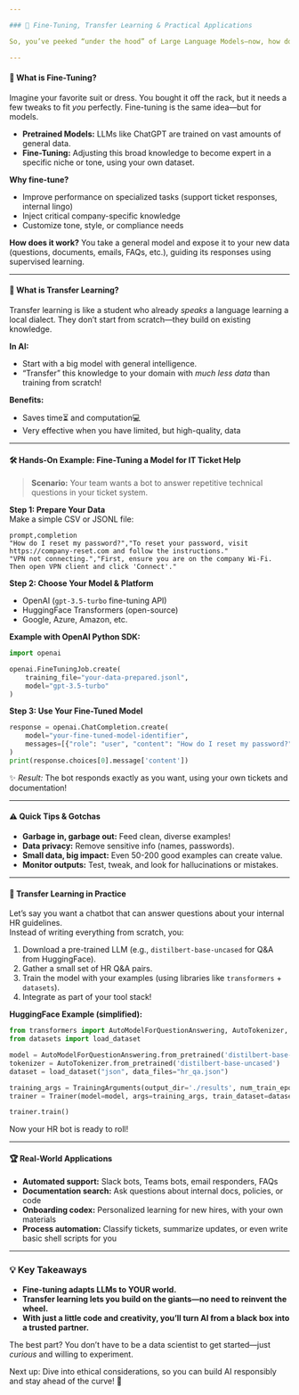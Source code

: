 ```yaml
---

### 🚀 Fine-Tuning, Transfer Learning & Practical Applications

So, you’ve peeked “under the hood” of Large Language Models—now, how do you *make* them work for you? Maybe you want an AI assistant that knows your company’s policies, or a chatbot to handle tickets, or a tool that can summarize technical documentation. This is where **fine-tuning** and **transfer learning** come in. Let’s break down these terms—and turn theory into hands-on power.

---
```


#### 🔧 What is Fine-Tuning?  
Imagine your favorite suit or dress. You bought it off the rack, but it needs a few tweaks to fit *you* perfectly. Fine-tuning is the same idea—but for models.

- **Pretrained Models:** LLMs like ChatGPT are trained on vast amounts of general data.
- **Fine-Tuning:** Adjusting this broad knowledge to become expert in a specific niche or tone, using your own dataset.

**Why fine-tune?**
- Improve performance on specialized tasks (support ticket responses, internal lingo)
- Inject critical company-specific knowledge
- Customize tone, style, or compliance needs

**How does it work?**
You take a general model and expose it to your new data (questions, documents, emails, FAQs, etc.), guiding its responses using supervised learning.

---

#### 🌱 What is Transfer Learning?  
Transfer learning is like a student who already *speaks* a language learning a local dialect. They don’t start from scratch—they build on existing knowledge.

**In AI:**
- Start with a big model with general intelligence.
- “Transfer” this knowledge to your domain with *much less data* than training from scratch!

**Benefits:**
- Saves time⏳ and computation💻
- Very effective when you have limited, but high-quality, data

---

#### 🛠️ Hands-On Example: Fine-Tuning a Model for IT Ticket Help

> **Scenario:** Your team wants a bot to answer repetitive technical questions in your ticket system.

**Step 1: Prepare Your Data**  
Make a simple CSV or JSONL file:

```csv
prompt,completion
"How do I reset my password?","To reset your password, visit https://company-reset.com and follow the instructions."
"VPN not connecting.","First, ensure you are on the company Wi-Fi. Then open VPN client and click 'Connect'."
```

**Step 2: Choose Your Model & Platform**  
- OpenAI (`gpt-3.5-turbo` fine-tuning API)
- HuggingFace Transformers (open-source)
- Google, Azure, Amazon, etc.

**Example with OpenAI Python SDK:**

```python
import openai

openai.FineTuningJob.create(
    training_file="your-data-prepared.jsonl",
    model="gpt-3.5-turbo"
)
```

**Step 3: Use Your Fine-Tuned Model**

```python
response = openai.ChatCompletion.create(
    model="your-fine-tuned-model-identifier",
    messages=[{"role": "user", "content": "How do I reset my password?"}]
)
print(response.choices[0].message['content'])
```

✨ *Result:* The bot responds exactly as you want, using your own tickets and documentation!

---

#### ⚠️ Quick Tips & Gotchas

- **Garbage in, garbage out:** Feed clean, diverse examples!
- **Data privacy:** Remove sensitive info (names, passwords).
- **Small data, big impact:** Even 50-200 good examples can create value.
- **Monitor outputs:** Test, tweak, and look for hallucinations or mistakes.

---

#### 🦾 Transfer Learning in Practice

Let’s say you want a chatbot that can answer questions about your internal HR guidelines.  
Instead of writing everything from scratch, you:

1. Download a pre-trained LLM (e.g., `distilbert-base-uncased` for Q&A from HuggingFace).
2. Gather a small set of HR Q&A pairs.
3. Train the model with your examples (using libraries like `transformers` + `datasets`).
4. Integrate as part of your tool stack!

**HuggingFace Example (simplified):**

```python
from transformers import AutoModelForQuestionAnswering, AutoTokenizer, TrainingArguments, Trainer
from datasets import load_dataset

model = AutoModelForQuestionAnswering.from_pretrained('distilbert-base-uncased')
tokenizer = AutoTokenizer.from_pretrained('distilbert-base-uncased')
dataset = load_dataset("json", data_files="hr_qa.json")

training_args = TrainingArguments(output_dir='./results', num_train_epochs=3)
trainer = Trainer(model=model, args=training_args, train_dataset=dataset['train'])

trainer.train()
```

Now your HR bot is ready to roll!

---

#### 🏆 Real-World Applications

- **Automated support:** Slack bots, Teams bots, email responders, FAQs
- **Documentation search:** Ask questions about internal docs, policies, or code
- **Onboarding codex:** Personalized learning for new hires, with your own materials
- **Process automation:** Classify tickets, summarize updates, or even write basic shell scripts for you

---

### 💡 Key Takeaways

- **Fine-tuning adapts LLMs to YOUR world.**
- **Transfer learning lets you build on the giants—no need to reinvent the wheel.**
- **With just a little code and creativity, you’ll turn AI from a black box into a trusted partner.**

The best part? You don’t have to be a data scientist to get started—just *curious* and willing to experiment.

Next up: Dive into ethical considerations, so you can build AI responsibly and stay ahead of the curve! 🌟